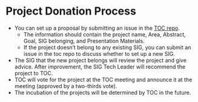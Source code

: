 # Project Donation Process


- You can set up a proposal by submitting an issue in the [TOC repo](https://github.com/nextarch/toc).
  - The information should contain the project name, Area, Abstract, Goal, SIG belonging, and Presentation Materials.
  - If the project doesn’t belong to any existing SIG, you can submit an issue in the toc repo to discuss whether to set up a new SIG.
- The SIG that the new project belongs will review the project and give advice. After improvement, the SIG Tech Leader will recommend the project to TOC.
- TOC will vote for the project at the TOC meeting and announce it at the meeting (approved by a two-thirds vote).
- The incubation of the projects will be determined by TOC in the future.

